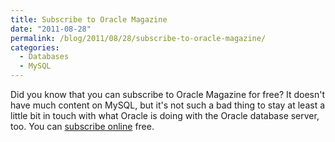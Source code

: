 ```yaml
---
title: Subscribe to Oracle Magazine
date: "2011-08-28"
permalink: /blog/2011/08/28/subscribe-to-oracle-magazine/
categories:
  - Databases
  - MySQL
---
```

Did you know that you can subscribe to Oracle Magazine for free? It doesn't have much content on MySQL, but it's not such a bad thing to stay at least a little bit in touch with what Oracle is doing with the Oracle database server, too. You can [subscribe online][1] free.

 [1]: http://oracle.com/oraclemagazine
